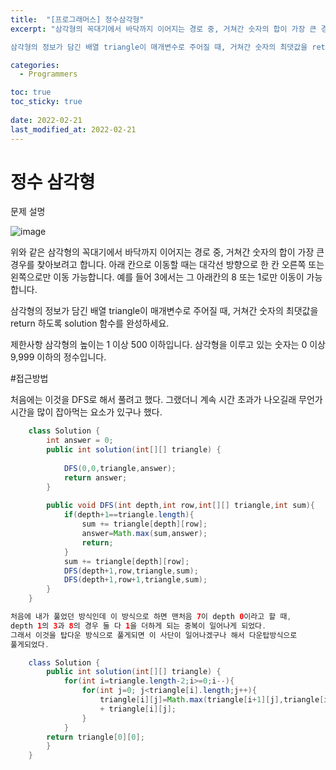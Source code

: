 ```yaml
---
title:  "[프로그래머스] 정수삼각형"
excerpt: "삼각형의 꼭대기에서 바닥까지 이어지는 경로 중, 거쳐간 숫자의 합이 가장 큰 경우를 찾아보려고 합니다. 아래 칸으로 이동할 때는 대각선 방향으로 한 칸 오른쪽 또는 왼쪽으로만 이동 가능합니다. 예를 들어 3에서는 그 아래칸의 8 또는 1로만 이동이 가능합니다.

삼각형의 정보가 담긴 배열 triangle이 매개변수로 주어질 때, 거쳐간 숫자의 최댓값을 return 하도록 solution 함수를 완성하세요."

categories:
  - Programmers

toc: true
toc_sticky: true
 
date: 2022-02-21
last_modified_at: 2022-02-21
---
```


# 정수 삼각형

문제 설명

![image](https://grepp-programmers.s3.amazonaws.com/files/production/97ec02cc39/296a0863-a418-431d-9e8c-e57f7a9722ac.png)

위와 같은 삼각형의 꼭대기에서 바닥까지 이어지는 경로 중, 거쳐간 숫자의 합이 가장 큰 경우를 찾아보려고 합니다. 아래 칸으로 이동할 때는 대각선 방향으로 한 칸 오른쪽 또는 왼쪽으로만 이동 가능합니다. 예를 들어 3에서는 그 아래칸의 8 또는 1로만 이동이 가능합니다.

삼각형의 정보가 담긴 배열 triangle이 매개변수로 주어질 때, 거쳐간 숫자의 최댓값을 return 하도록 solution 함수를 완성하세요.

제한사항
삼각형의 높이는 1 이상 500 이하입니다.
삼각형을 이루고 있는 숫자는 0 이상 9,999 이하의 정수입니다.

#접근방법

처음에는 이것을 DFS로 해서 풀려고 했다. 그랬더니 계속 시간 초과가 나오길래 무언가
시간을 많이 잡아먹는 요소가 있구나 했다.
```java
    class Solution {
        int answer = 0;
        public int solution(int[][] triangle) {
            
            DFS(0,0,triangle,answer);
            return answer;
        }
        
        public void DFS(int depth,int row,int[][] triangle,int sum){
            if(depth+1==triangle.length){
                sum += triangle[depth][row];
                answer=Math.max(sum,answer);
                return;
            }
            sum += triangle[depth][row];
            DFS(depth+1,row,triangle,sum);
            DFS(depth+1,row+1,triangle,sum);
        }
    }

처음에 내가 풀었던 방식인데 이 방식으로 하면 맨처음 7이 depth 0이라고 할 때,
depth 1의 3과 8의 경우 둘 다 1을 더하게 되는 중복이 일어나게 되었다.
그래서 이것을 탑다운 방식으로 풀게되면 이 사단이 일어나겠구나 해서 다운탑방식으로
풀게되었다.

    class Solution {
        public int solution(int[][] triangle) {
            for(int i=triangle.length-2;i>=0;i--){
                for(int j=0; j<triangle[i].length;j++){
                    triangle[i][j]=Math.max(triangle[i+1][j],triangle[i+1][j+1])
                    + triangle[i][j];
                }
            }
        return triangle[0][0];
        }
    }
```